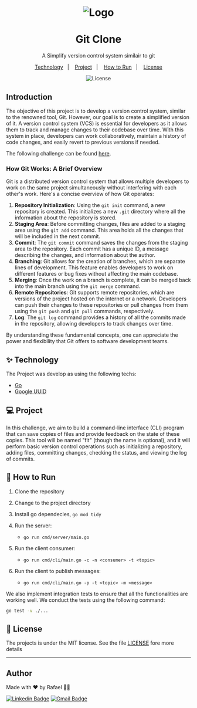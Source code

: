<h1 align="center">
  <img alt="Logo" src="./doc/img/1528452424478.png">
</h1>

<h1 align="center">Git Clone</h1>
<p align = "center"> A Simplify version control system similair to git</p>

<p align="center">
  <a href="#-technology">Technology</a>&nbsp;&nbsp;&nbsp;|&nbsp;&nbsp;&nbsp;
    <a href="#-project">Project</a>&nbsp;&nbsp;&nbsp;|&nbsp;&nbsp;&nbsp;
  <a href="#-how-to-run">How to Run</a>&nbsp;&nbsp;&nbsp;|&nbsp;&nbsp;&nbsp;
  <a href="#-license">License</a>
</p>

<p align="center">
  <img alt="License" src="https://img.shields.io/static/v1?label=license&message=MIT&color=8257E5&labelColor=000000">
</p>

## Introduction
The objective of this project is to develop a version control system, similar to the renowned tool, Git. However, our goal is to create a simplified version of it. A version control system (VCS) is essential for developers as it allows them to track and manage changes to their codebase over time. With this system in place, developers can work collaboratively, maintain a history of code changes, and easily revert to previous versions if needed.

The following challenge can be found [here](https://app.devgym.com.br/challenges/5b56d4a1-378c-41f0-9c91-7a9577d00671).

### How Git Works: A Brief Overview
Git is a distributed version control system that allows multiple developers to work on the same project simultaneously without interfering with each other's work. Here's a concise overview of how Git operates:

1. **Repository Initialization**: Using the `git init`  command, a new repository is created. This initializes a new `.git` directory where all the information about the repository is stored.
2. **Staging Area**: Before committing changes, files are added to a staging area using the `git add` command. This area holds all the changes that will be included in the next commit.
3. **Commit**: The `git commit` command saves the changes from the staging area to the repository. Each commit has a unique ID, a message describing the changes, and information about the author.
4. **Branching**: Git allows for the creation of branches, which are separate lines of development. This feature enables developers to work on different features or bug fixes without affecting the main codebase.
5. **Merging**: Once the work on a branch is complete, it can be merged back into the main branch using the `git merge` command.
6. **Remote Repositories**: Git supports remote repositories, which are versions of the project hosted on the internet or a network. Developers can push their changes to these repositories or pull changes from them using the `git push` and `git pull` commands, respectively.
7. **Log**: The `git log` command provides a history of all the commits made in the repository, allowing developers to track changes over time.

By understanding these fundamental concepts, one can appreciate the power and flexibility that Git offers to software development teams.

## ✨ Technology

The Project was develop as using the following techs:
- [Go](https://go.dev/)
- [Google UUID](https://github.com/google/uuid)


## 💻 Project
In this challenge, we aim to build a command-line interface (CLI) program that can save copies of files and provide feedback on the state of these copies. This tool will be named "fit" (though the name is optional), and it will perform basic version control operations such as initializing a repository, adding files, committing changes, checking the status, and viewing the log of commits.

## 🚀 How to Run
1. Clone the repository
2. Change to the project directory
3. Install go dependecies, `go mod tidy`
4. Run the server:
    * `go run cmd/server/main.go` 

5. Run the client consumer:
    * `go run cmd/cli/main.go -c -n <consumer> -t <topic>`
6. Run the client to publish messages:
    * `go run cmd/cli/main.go -p -t <topic> -m <message>` 

We also implement integration tests to ensure that all the functionalities are working well. We conduct the tests using the following command:
```bash
go test -v ./...
```

## 📄 License
The projects is under the MIT license. See the file [LICENSE](LICENSE) fore more details

---
## Author

Made with ♥ by Rafael 👋🏻


[![Linkedin Badge](https://img.shields.io/badge/-Rafael-blue?style=flat-square&logo=Linkedin&logoColor=white&link=https://www.linkedin.com/in/tgmarinho/)](https://www.linkedin.com/in/rafael-mgr/)
[![Gmail Badge](https://img.shields.io/badge/-Gmail-red?style=flat-square&link=mailto:nelsonsantosaraujo@hotmail.com)](mailto:ribeirorafaelmatehus@gmail.com)

